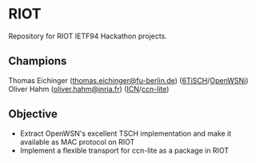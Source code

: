 # RIOT 
Repository for RIOT IETF94 Hackathon projects.

## Champions
Thomas Eichinger (thomas.eichinger@fu-berlin.de) ([6TiSCH](https://datatracker.ietf.org/wg/6tisch)/[OpenWSNi](https://openwsn.atlassian.net))
Oliver Hahm (oliver.hahm@inria.fr) ([ICN](https://irtf.org/icnrg)/[ccn-lite](http://www.ccn-lite.net/))

## Objective
 * Extract OpenWSN's excellent TSCH implementation and make it available as MAC protocol on RIOT
 * Implement a flexible transport for ccn-lite as a package in RIOT
